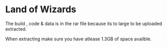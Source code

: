 # Land of Wizards
The build , code & data is in the rar file because its to large to be uploaded extracted.

When extracting make sure you have atlease 1.3GB of space availble.

